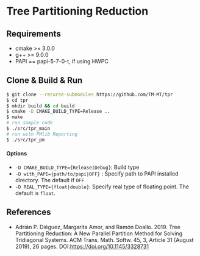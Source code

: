 # Tree Partitioning Reduction

## Requirements
 - cmake >= 3.0.0
 - g++ >= 9.0.0
 - PAPI == papi-5-7-0-t, if using HWPC 

## Clone & Build & Run

```sh
$ git clone --recurse-submodules https://github.com/TM-MT/tpr
$ cd tpr
$ mkdir build && cd build
$ cmake -D CMAKE_BUILD_TYPE=Release ..
$ make
# run sample code
$ ./src/tpr_main
# run with PMlib Reporting
$ ./src/tpr_pm
```

#### Options
 - `-D CMAKE_BUILD_TYPE={Release|Debug}`: Build type
 - `-D with_PAPI={path/to/papi|OFF}` : Specify path to PAPI installed directory. The default if `OFF`
 - `-D REAL_TYPE={float|double}`: Specify real type of floating point. The default is `float`.

## References
 - Adrián P. Diéguez, Margarita Amor, and Ramón Doallo. 2019. Tree Partitioning Reduction: A New Parallel Partition Method for Solving Tridiagonal Systems. ACM Trans. Math. Softw. 45, 3, Article 31 (August 2019), 26 pages. DOI:https://doi.org/10.1145/3328731

